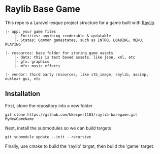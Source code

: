 # Raylib Base Game

This repo is a Laravel-esque project structure for a game built with
[Raylib](https://www.raylib.com/).

```
|- app: your game files
    |- Entities: anything renderable & updatable
    |- States: Common gamestates, such as INTRO, LOADING, MENU, PLAYING

|- resources: base folder for storing game assets
    |- data: this is text based assets, like json, xml, etc
    |- gfx: graphics
    |- mfx: music effects
    
|- vendor: third party resources, like stb_image, raylib, assimp, nuklear gui, etc
```

## Installation

First, clone the repository into a new folder

`git clone https://github.com/kkeiper1103/raylib-basegame.git MyNewGameName`

Next, install the submodules so we can build targets

`git submodule update --init --recursive`

Finally, use cmake to build the 'raylib' target, then build the 'game' target.
